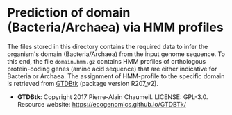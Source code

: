 # Prediction of domain (Bacteria/Archaea) via HMM profiles

The files stored in this directory contains the required data to infer the organism's domain (Bacteria/Archaea) from the input genome sequence. To this end, the file `domain.hmm.gz` contains HMM profiles of orthologous protein-coding genes (amino acid sequence) that are either indicative for Bacteria or Archaea. The assignment of HMM-profile to the specific domain is retrieved from [GTDBtk](https://github.com/Ecogenomics/GTDBTk) (package version R207_v2). 

- **GTDBtk**: Copyright 2017 Pierre-Alain Chaumeil. LICENSE: GPL-3.0. Resource website: https://ecogenomics.github.io/GTDBTk/
